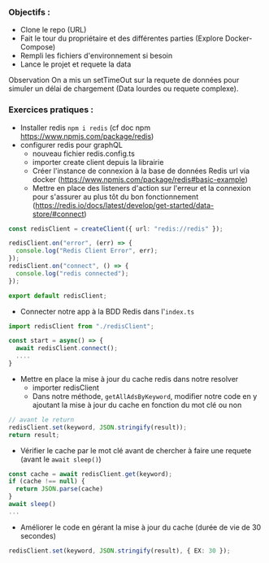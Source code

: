 ### Objectifs :

- Clone le repo (URL)
- Fait le tour du propriétaire et des différentes parties (Explore Docker-Compose)
- Rempli les fichiers d'environnement si besoin
- Lance le projet et requete la data

Observation
On a mis un setTimeOut sur la requete de données pour simuler un délai de chargement (Data lourdes ou requete complexe).

### Exercices pratiques :

- Installer redis
  `npm i redis` (cf doc npm https://www.npmjs.com/package/redis)
- configurer redis pour graphQL
  - nouveau fichier redis.config.ts
  - importer create client depuis la librairie
  - Créer l'instance de connexion à la base de données Redis url via docker (https://www.npmjs.com/package/redis#basic-example)
  - Mettre en place des listeners d'action sur l'erreur et la connexion pour s'assurer au plus tôt du bon fonctionnement (https://redis.io/docs/latest/develop/get-started/data-store/#connect)

```ts
const redisClient = createClient({ url: "redis://redis" });

redisClient.on("error", (err) => {
  console.log("Redis Client Error", err);
});
redisClient.on("connect", () => {
  console.log("redis connected");
});

export default redisClient;
```

- Connecter notre app à la BDD Redis dans l'`index.ts`

```ts
import redisClient from "./redisClient";

const start = async() => {
  await redisClient.connect();
  ....
}
```

- Mettre en place la mise à jour du cache redis dans notre resolver
  - importer redisClient
  - Dans notre méthode, `getAllAdsByKeyword`, modifier notre code en y ajoutant la mise à jour du cache en fonction du mot clé ou non

```ts
// avant le return
redisClient.set(keyword, JSON.stringify(result));
return result;
```

- Vérifier le cache par le mot clé avant de chercher à faire une requete (avant le `await sleep()`)

```ts
const cache = await redisClient.get(keyword);
if (cache !== null) {
  return JSON.parse(cache)
}
await sleep()
...
```

- Améliorer le code en gérant la mise à jour du cache (durée de vie de 30 secondes)

```ts
redisClient.set(keyword, JSON.stringify(result), { EX: 30 });
```
